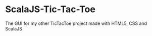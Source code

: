 ScalaJS-Tic-Tac-Toe
===================

The GUI for my other TicTacToe project made with HTML5, CSS and ScalaJS
